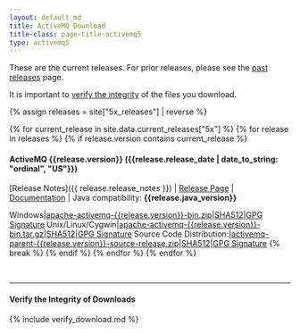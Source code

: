 ```yaml
---
layout: default_md
title: ActiveMQ Download
title-class: page-title-activemq5
type: activemq5
---
```


These are the current releases. For prior releases, please see the [past releases](../../../download-archives) page.

It is important to [verify the integrity](#verify-the-integrity-of-downloads) of the files you download.

{% assign releases = site["5x_releases"] | reverse %}

{% for current_release in site.data.current_releases["5x"] %}
    {% for release in releases %}
        {% if release.version contains current_release %}
#### ActiveMQ {{release.version}} ({{release.release_date | date_to_string: "ordinal", "US"}})
[Release Notes]({{ release.release_notes }}) | [Release Page]({{release.url}}) | [Documentation](../documentation) | Java compatibility: **{{release.java_version}}**

Windows|[apache-activemq-{{release.version}}-bin.zip](https://www.apache.org/dyn/closer.cgi?filename=/activemq/{{release.version}}/apache-activemq-{{release.version}}-bin.zip&action=download)|[SHA512](https://downloads.apache.org/activemq/{{release.version}}/apache-activemq-{{release.version}}-bin.zip.sha512)|[GPG Signature](https://downloads.apache.org/activemq/{{release.version}}/apache-activemq-{{release.version}}-bin.zip.asc)
Unix/Linux/Cygwin|[apache-activemq-{{release.version}}-bin.tar.gz](https://www.apache.org/dyn/closer.cgi?filename=/activemq/{{release.version}}/apache-activemq-{{release.version}}-bin.tar.gz&action=download)|[SHA512](https://downloads.apache.org/activemq/{{release.version}}/apache-activemq-{{release.version}}-bin.tar.gz.sha512)|[GPG Signature](https://downloads.apache.org/activemq/{{release.version}}/apache-activemq-{{release.version}}-bin.tar.gz.asc)
Source Code Distribution:|[activemq-parent-{{release.version}}-source-release.zip](https://www.apache.org/dyn/closer.cgi?filename=/activemq/{{release.version}}/activemq-parent-{{release.version}}-source-release.zip&action=download)|[SHA512](https://downloads.apache.org/activemq/{{release.version}}/activemq-parent-{{release.version}}-source-release.zip.sha512)|[GPG Signature](https://downloads.apache.org/activemq/{{release.version}}/activemq-parent-{{release.version}}-source-release.zip.asc)
            {% break %}
        {% endif %}
    {% endfor %}
{% endfor %}

<br/>

--------------------------------------
#### Verify the Integrity of Downloads

{% include verify_download.md %}
